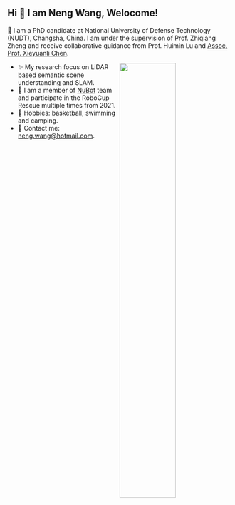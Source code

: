 ## Hi 👋 I am Neng Wang, Welocome!
🔭 I am a PhD candidate at  National University of Defense Technology (NUDT), Changsha, China. I am under the supervision of Prof. Zhiqiang Zheng and receive collaborative guidance from Prof. Huimin Lu and [Assoc. Prof. Xieyuanli Chen](http://xieyuanli-chen.com/).

<picture>
    <img align="right" width="50%" src="https://github-readme-stats.vercel.app/api?username=neng-wang&show_icons=true&theme=flag-india">
</picture>

- ✨ My research focus on LiDAR based semantic scene understanding and SLAM.
- :robot: I am a member of [NuBot](https://www.trustie.net/organizations/23) team and participate in the RoboCup Rescue multiple times from 2021.
-  :running: Hobbies: basketball, swimming and camping.
- :email: Contact me: neng.wang@hotmail.com.





<!--
**neng-wang/neng-wang** is a ✨ _special_ ✨ repository because its `README.md` (this file) appears on your GitHub profile.

Here are some ideas to get you started:

- 🔭 I’m currently working on ...
- 🌱 I’m currently learning ...
- 👯 I’m looking to collaborate on ...
- 🤔 I’m looking for help with ...
- 💬 Ask me about ...
- 📫 How to reach me: ...
- 😄 Pronouns: ...
- ⚡ Fun fact: ...
-->
